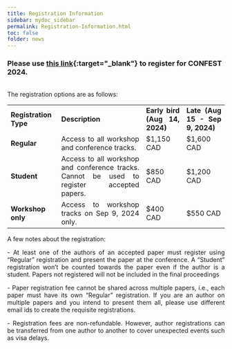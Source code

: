 ```yaml
---
title: Registration Information
sidebar: mydoc_sidebar
permalink: Registration-Information.html
toc: false
folder: news
---
```


### Please use [this link](https://eur.cvent.me/8qol5){:target="_blank"}  to register for CONFEST 2024. 
<br>
The registration options are as follows:

<table>
<tbody>
<tr>
<td markdown="span"><strong>Registration Type</strong></td>
<td markdown="span" align="justify"><strong>Description</strong></td>
<td markdown="span" align="justify"><strong>Early bird (Aug 14, 2024)</strong></td>
<td markdown="span" align="justify"><strong>Late (Aug 15 - Sep 9, 2024)</strong></td>
</tr>
<tr>
<td markdown="span"><strong>Regular</strong></td>
<td markdown="span" align="justify">Access to all workshop and conference tracks.</td>
<td markdown="span" align="justify">$1,150 CAD</td>
<td markdown="span" align="justify">$1,600 CAD</td>
</tr>
<tr>
<td markdown="span"><strong>Student</strong></td>
<td markdown="span" align="justify">Access to all workshop and conference tracks. Cannot be used to register accepted papers.</td>
<td markdown="span" align="justify">$850 CAD</td>
<td markdown="span" align="justify">$1,200 CAD</td>
</tr>
<tr>
<td markdown="span"><strong>Workshop only</strong></td>
<td markdown="span" align="justify">Access to workshop tracks on Sep 9, 2024 only.</td>
<td markdown="span" align="justify">$400 CAD</td>
<td markdown="span" align="justify">$550 CAD</td>
</tr>
</tbody>
</table>

A few notes about the registration:

<p align="justify">
- At least one of the authors of an accepted paper must register using “Regular” registration and present the paper at the conference. A “Student” registration won’t be counted towards the paper even if the author is a student. Papers not registered will not be included in the final proceedings
</p>
<p align="justify">
- Paper registration fee cannot be shared across multiple papers, i.e., each paper must have its own “Regular” registration. If you are an author on multiple papers and you intend to present them all, please use different email ids to create the requisite registrations.
</p>
<p align="justify">
- Registration fees are non-refundable. However, author registrations can be transferred from one author to another to cover unexpected events such as visa delays.
</p>
